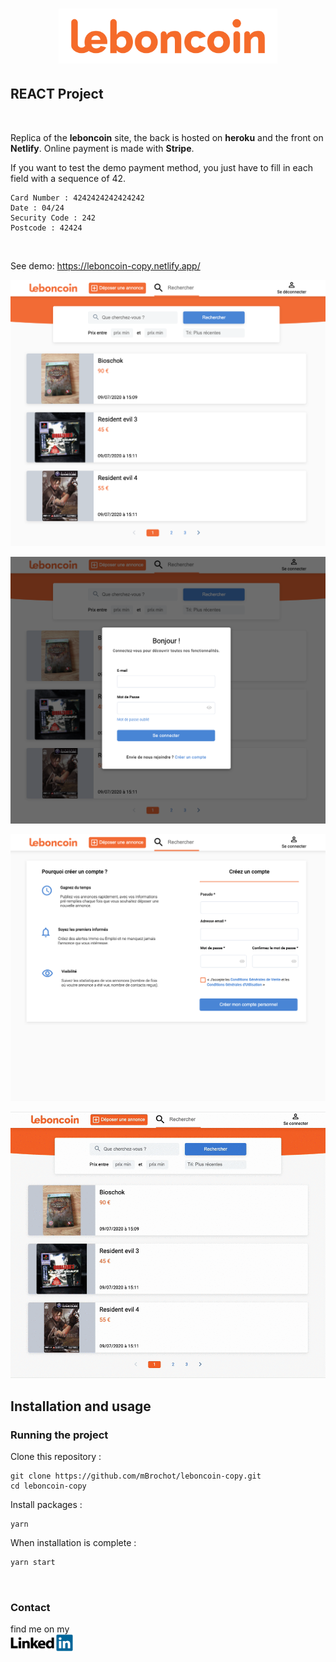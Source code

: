 <h1 align="center">
	<img
		width="350"
		alt="leboncoin"
		src="https://github.com/mBrochot/leboncoin-copy/blob/master/src/images/leboncoin-logo.png">
</h1>

## REACT Project

<br/>

Replica of the **leboncoin** site, the back is hosted on **heroku** and the front on **Netlify**. Online payment is made with **Stripe**.

If you want to test the demo payment method, you just have to fill in each field with a sequence of 42.

```
Card Number : 4242424242424242
Date : 04/24
Security Code : 242
Postcode : 42424
```
<br/>

See demo: https://leboncoin-copy.netlify.app/

<p align="center">
   <img
		width="600"
		alt="capture"
		src="https://github.com/mBrochot/leboncoin-copy/blob/master/preview/capture-leboncoin-1.png">
</p>
<p align="center">
   <img
		width="600"
		alt="capture"
		src="https://github.com/mBrochot/leboncoin-copy/blob/master/preview/capture-leboncoin-2.png">
</p>
<p align="center">
   <img
		width="600"
		alt="capture"
		src="https://github.com/mBrochot/leboncoin-copy/blob/master/preview/capture-leboncoin-3.png">
</p>
<p align="center">
   <img
		width="600"
		alt="capture"
		src="https://github.com/mBrochot/leboncoin-copy/blob/master/preview/capture-leboncoin.gif">
</p>

## Installation and usage

### Running the project

Clone this repository :

```
git clone https://github.com/mBrochot/leboncoin-copy.git
cd leboncoin-copy
```

Install packages :

```
yarn
```

When installation is complete :

```bash
yarn start
```
<br/>

### Contact

find me on my <br/>
<a href="https://www.linkedin.com/in/mathieu-brochot/"><img img width="100"
  src="https://github.com/mBrochot/airbnb-replique/blob/master/preview/linkedIn.png"></a>
